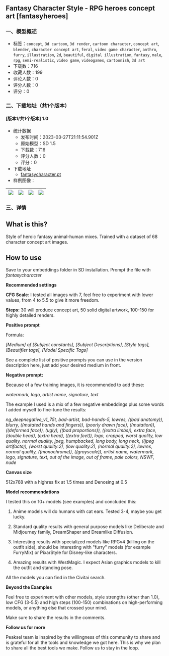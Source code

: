 ## Fantasy Character Style - RPG heroes concept art [fantasyheroes]
### 一、模型概述

- 标签：`concept`, `3d cartoon`, `3d render`, `cartoon character`, `concept art`, `blender`, `character concept art`, `feral`, `video game character`, `anthro`, `furry`, `illustration`, `2d`, `beautiful`, `digital illustration`, `fantasy`, `male`, `rpg`, `semi-realistic`, `video game`, `videogames`, `cartoonish`, `3d art`
- 下载数：716
- 收藏人数：199
- 评论人数：0
- 评分人数：0
- 评分：0

### 二、下载地址（共1个版本）

#### [版本1/共1个版本] 1.0

- 统计数据
  - 发布时间：2023-03-27T21:11:54.901Z
  - 原始模型：SD 1.5
  - 下载数：716
  - 评分人数：0
  - 评分：0
- 下载地址
  - [fantasycharacter.pt](https://civitai.com/api/download/models/30264)
- 样例图像：

| <img src="https://image.civitai.com/xG1nkqKTMzGDvpLrqFT7WA/8a5a4430-3ab3-4fb1-6ed4-35492ab27500/width=450/343502.jpeg" /> | <img src="https://image.civitai.com/xG1nkqKTMzGDvpLrqFT7WA/b1deb41d-7ac7-4f16-3616-89d45582ac00/width=450/343500.jpeg" /> | <img src="https://image.civitai.com/xG1nkqKTMzGDvpLrqFT7WA/07434086-6e0a-46b3-b2c7-5faa42118a00/width=450/343501.jpeg" /> | <img src="https://image.civitai.com/xG1nkqKTMzGDvpLrqFT7WA/35687880-9714-406b-5001-af7562d11600/width=450/343507.jpeg" /> |
| ---- | ---- | ---- | ---- |


### 三、详情
<h2>What is this?</h2><p>Style of heroic fantasy animal-human mixes. Trained with a dataset of 68 character concept art images.</p><h2>How to use</h2><p>Save to your embeddings folder in SD installation. Prompt the file with <em>fantasycharacter</em></p><p><strong>Recommended settings</strong></p><p><strong>CFG Scale</strong>: I tested all images with 7, feel free to experiment with lower values, from 4 to 5.5 to give it more freedom.</p><p><strong>Steps:</strong> 30 will produce concept art, 50 solid digital artwork, 100-150 for highly detailed renders.</p><p><strong>Positive prompt</strong></p><p>Formula:</p><p><em>[Medium] of [Subject constants], [Subject Descriptions], [Style tags], [Beautifier tags], [Model Specific Tags]</em></p><p>See a complete list of positive prompts you can use in the version description here, just add your desired medium in front.</p><p><strong>Negative prompt:</strong></p><p>Because of a few training images, it is recommended to add these:</p><p><em>watermark, logo, artist name, signature, text</em></p><p>The example I used is a mix of a few negative embeddings plus some words I added myself to fine-tune the results:</p><p><em>ng_deepnegative_v1_75t, bad-artist, bad-hands-5, lowres, ((bad anatomy)), blurry, ((mutated hands and fingers)), (poorly drawn face), ((mutation)), ((deformed face)), (ugly), ((bad proportions)), ((extra limbs)), extra face, (double head), (extra head), ((extra feet)), logo, cropped, worst quality, low quality, normal quality, jpeg, humpbacked, long body, long neck, ((jpeg artifacts)), (worst quality:2), (low quality:2), (normal quality:2), lowres, normal quality, ((monochrome)), ((grayscale)), artist name, watermark, logo, signature, text, out of the image, out of frame, pale colors, NSWF, nude</em></p><p><strong>Canvas size</strong></p><p>512x768 with a highres fix at 1.5 times and Denosing at 0.5</p><p><strong>Model recommendations</strong></p><p>I tested this on 10+ models (see examples) and concluded this:</p><ol><li><p>Anime models will do humans with cat ears. Tested 3-4, maybe you get lucky.</p></li><li><p>Standard quality results with general purpose models like Deliberate and Midjourney family, DreamShaper and Dreamlike Diffusion.</p></li><li><p>Interesting results with specialized models like RPGv4 (killing on the outfit side), should be interesting with "furry" models (for example FurryMix) or PixarStyle for Disney-like characters.</p></li><li><p>Amazing results with WestMagic. I expect Asian graphics models to kill the outfit and standing pose.</p></li></ol><p>All the models you can find in the Civitai search.</p><p><strong>Beyond the Examples</strong></p><p>Feel free to experiment with other models, style strengths (other than 1.0), low CFG (3-5.5) and high steps (100-150) combinations on high-performing models, or anything else that crossed your mind.</p><p>Make sure to share the results in the comments.</p><p><strong>Follow us for more</strong></p><p>Peaksel team is inspired by the willingness of this community to share and is grateful for all the tools and knowledge we got here. This is why we plan to share all the best tools we make. Follow us to stay in the loop.</p>